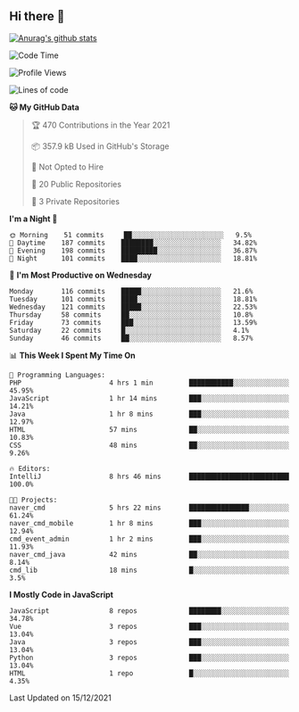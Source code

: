 ## Hi there 👋

[![Anurag's github stats](https://github-readme-stats.vercel.app/api?username=Songwonseok)](https://github.com/anuraghazra/github-readme-stats)



<!--START_SECTION:waka-->
![Code Time](http://img.shields.io/badge/Code%20Time-1%2C165%20hrs%205%20mins-blue)

![Profile Views](http://img.shields.io/badge/Profile%20Views-0-blue)

![Lines of code](https://img.shields.io/badge/From%20Hello%20World%20I%27ve%20Written-3%20Million%20lines%20of%20code-blue)

**🐱 My GitHub Data** 

> 🏆 470 Contributions in the Year 2021
 > 
> 📦 357.9 kB Used in GitHub's Storage 
 > 
> 🚫 Not Opted to Hire
 > 
> 📜 20 Public Repositories 
 > 
> 🔑 3 Private Repositories  
 > 
**I'm a Night 🦉** 

```text
🌞 Morning    51 commits     ██░░░░░░░░░░░░░░░░░░░░░░░   9.5% 
🌆 Daytime    187 commits    ████████░░░░░░░░░░░░░░░░░   34.82% 
🌃 Evening    198 commits    █████████░░░░░░░░░░░░░░░░   36.87% 
🌙 Night      101 commits    ████░░░░░░░░░░░░░░░░░░░░░   18.81%

```
📅 **I'm Most Productive on Wednesday** 

```text
Monday       116 commits    █████░░░░░░░░░░░░░░░░░░░░   21.6% 
Tuesday      101 commits    ████░░░░░░░░░░░░░░░░░░░░░   18.81% 
Wednesday    121 commits    █████░░░░░░░░░░░░░░░░░░░░   22.53% 
Thursday     58 commits     ██░░░░░░░░░░░░░░░░░░░░░░░   10.8% 
Friday       73 commits     ███░░░░░░░░░░░░░░░░░░░░░░   13.59% 
Saturday     22 commits     █░░░░░░░░░░░░░░░░░░░░░░░░   4.1% 
Sunday       46 commits     ██░░░░░░░░░░░░░░░░░░░░░░░   8.57%

```


📊 **This Week I Spent My Time On** 

```text
💬 Programming Languages: 
PHP                      4 hrs 1 min         ███████████░░░░░░░░░░░░░░   45.95% 
JavaScript               1 hr 14 mins        ███░░░░░░░░░░░░░░░░░░░░░░   14.21% 
Java                     1 hr 8 mins         ███░░░░░░░░░░░░░░░░░░░░░░   12.97% 
HTML                     57 mins             ██░░░░░░░░░░░░░░░░░░░░░░░   10.83% 
CSS                      48 mins             ██░░░░░░░░░░░░░░░░░░░░░░░   9.26%

🔥 Editors: 
IntelliJ                 8 hrs 46 mins       █████████████████████████   100.0%

🐱‍💻 Projects: 
naver_cmd                5 hrs 22 mins       ███████████████░░░░░░░░░░   61.24% 
naver_cmd_mobile         1 hr 8 mins         ███░░░░░░░░░░░░░░░░░░░░░░   12.94% 
cmd_event_admin          1 hr 2 mins         ███░░░░░░░░░░░░░░░░░░░░░░   11.93% 
naver_cmd_java           42 mins             ██░░░░░░░░░░░░░░░░░░░░░░░   8.14% 
cmd_lib                  18 mins             █░░░░░░░░░░░░░░░░░░░░░░░░   3.5%

```

**I Mostly Code in JavaScript** 

```text
JavaScript               8 repos             ████████░░░░░░░░░░░░░░░░░   34.78% 
Vue                      3 repos             ███░░░░░░░░░░░░░░░░░░░░░░   13.04% 
Java                     3 repos             ███░░░░░░░░░░░░░░░░░░░░░░   13.04% 
Python                   3 repos             ███░░░░░░░░░░░░░░░░░░░░░░   13.04% 
HTML                     1 repo              █░░░░░░░░░░░░░░░░░░░░░░░░   4.35%

```



 Last Updated on 15/12/2021
<!--END_SECTION:waka-->
